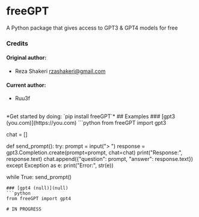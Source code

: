 # freeGPT
A Python package that gives access to GPT3 &amp; GPT4 models for free
### Credits

#### Original author:

* Reza Shakeri <rzashakeri@gmail.com>

#### Current author:

* Ruu3f
<br>
*Get started by doing: `pip install freeGPT`*
## Examples
### [gpt3 (you.com)](https://you.com)
```python
from freeGPT import gpt3

chat = []

def send_prompt():
    try:
        prompt = input("> ")
        response = gpt3.Completion.create(prompt=prompt, chat=chat)
        print("Response:", response.text)
        chat.append({"question": prompt, "answer": response.text})
    except Exception as e:
        print("Error:", str(e))

while True:
    send_prompt()
```
### [gpt4 (null)](null)
```python
from freeGPT import gpt4

# IN PROGRESS
```
